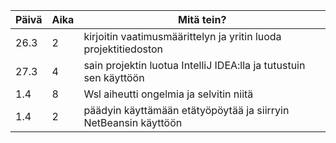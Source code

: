 Päivä | Aika | Mitä tein?
----- | ---- | ----------
26.3 | 2 | kirjoitin vaatimusmäärittelyn ja yritin luoda projektitiedoston
27.3 | 4 | sain projektin luotua IntelliJ IDEA:lla ja tutustuin sen käyttöön
1.4  | 8 | Wsl aiheutti ongelmia ja selvitin niitä
1.4  | 2 | päädyin käyttämään etätyöpöytää ja siirryin NetBeansin käyttöön
  
